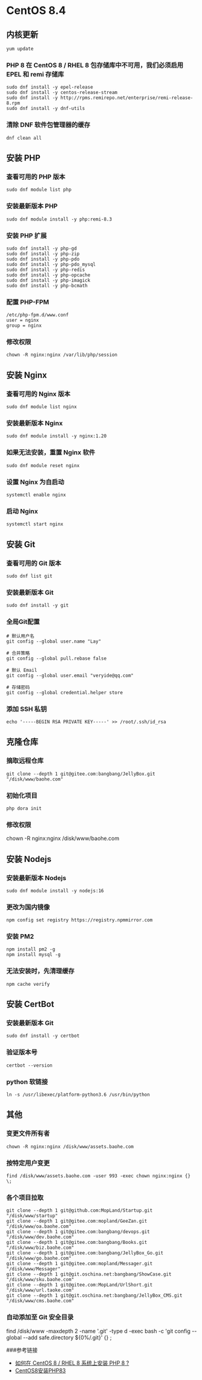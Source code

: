 
# CentOS 8.4

## 内核更新
	yum update

### PHP 8 在 CentOS 8 / RHEL 8 包存储库中不可用，我们必须启用 EPEL 和 remi 存储库
	sudo dnf install -y epel-release
	sudo dnf install -y centos-release-stream
	sudo dnf install -y http://rpms.remirepo.net/enterprise/remi-release-8.rpm
	sudo dnf install -y dnf-utils

### 清除 DNF 软件包管理器的缓存
	dnf clean all

## 安装 PHP

### 查看可用的 PHP 版本
	sudo dnf module list php

### 安装最新版本 PHP
	sudo dnf module install -y php:remi-8.3

### 安装 PHP 扩展
	sudo dnf install -y php-gd
	sudo dnf install -y php-zip
	sudo dnf install -y php-pdo
	sudo dnf install -y php-pdo_mysql
	sudo dnf install -y php-redis
	sudo dnf install -y php-opcache
	sudo dnf install -y php-imagick
	sudo dnf install -y php-bcmath

### 配置 PHP-FPM
	/etc/php-fpm.d/www.conf
	user = nginx
	group = nginx

### 修改权限
	chown -R nginx:nginx /var/lib/php/session

## 安装 Nginx

### 查看可用的 Nginx 版本
	sudo dnf module list nginx

### 安装最新版本 Nginx
	sudo dnf module install -y nginx:1.20

### 如果无法安装，重置 Nginx 软件
	sudo dnf module reset nginx

### 设置 Nginx 为自启动
	systemctl enable nginx

### 启动 Nginx
	systemctl start nginx

## 安装 Git

### 查看可用的 Git 版本
	sudo dnf list git

### 安装最新版本 Git
	sudo dnf install -y git

### 全局Git配置
	# 默认用户名
	git config --global user.name "Lay"

	# 合并策略
	git config --global pull.rebase false
	
	# 默认 Email
	git config --global user.email "veryide@qq.com"
	
	# 存储密码
	git config --global credential.helper store

### 添加 SSH 私钥
	echo '-----BEGIN RSA PRIVATE KEY-----' >> /root/.ssh/id_rsa


## 克隆仓库

### 摘取远程仓库
	git clone --depth 1 git@gitee.com:bangbang/JellyBox.git "/disk/www/baohe.com"

### 初始化项目
	php dora init

### 修改权限
chown -R nginx:nginx /disk/www/baohe.com

## 安装 Nodejs

### 安装最新版本 Nodejs
	sudo dnf module install -y nodejs:16

### 更改为国内镜像
	npm config set registry https://registry.npmmirror.com

### 安装 PM2
	npm install pm2 -g
	npm install mysql -g

### 无法安装时，先清理缓存
	npm cache verify

## 安装 CertBot

### 安装最新版本 Git
	sudo dnf install -y certbot

### 验证版本号
	certbot --version

### python 软链接
	ln -s /usr/libexec/platform-python3.6 /usr/bin/python

## 其他

### 变更文件所有者
	chown -R nginx:nginx /disk/www/assets.baohe.com

### 按特定用户变更
	find /disk/www/assets.baohe.com -user 993 -exec chown nginx:nginx {} \;

### 各个项目拉取
	git clone --depth 1 git@github.com:MopLand/Startup.git "/disk/www/startup"
	git clone --depth 1 git@gitee.com:mopland/GeeZan.git "/disk/www/oa.baohe.com"
	git clone --depth 1 git@gitee.com:bangbang/devops.git "/disk/www/dev.baohe.com"
	git clone --depth 1 git@gitee.com:bangbang/Books.git "/disk/www/biz.baohe.com"
	git clone --depth 1 git@gitee.com:bangbang/JellyBox_Go.git "/disk/www/go.baohe.com"
	git clone --depth 1 git@gitee.com:mopland/Messager.git "/disk/www/Messager"
	git clone --depth 1 git@git.oschina.net:bangbang/ShowCase.git "/disk/www/sku.baohe.com"
	git clone --depth 1 git@gitee.com:MopLand/UrlShort.git "/disk/www/url.taoke.com"
	git clone --depth 1 git@git.oschina.net:bangbang/JellyBox_CMS.git "/disk/www/cms.baohe.com"

### 自动添加至 Git 安全目录
find /disk/www -maxdepth 2 -name '.git' -type d -exec bash -c 'git config --global --add safe.directory ${0%/.git}' {} \;

###参考链接
- [如何在 CentOS 8 / RHEL 8 系统上安装 PHP 8 ?](https://zhuanlan.zhihu.com/p/615971837)
- [CentOS8安装PHP83](https://blog.csdn.net/tomjk/article/details/134073569)
